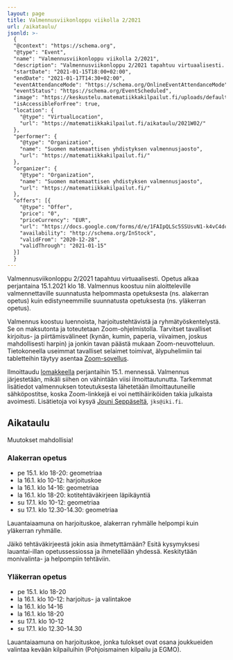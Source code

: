 ```yaml
---
layout: page
title: Valmennusviikonloppu viikolla 2/2021
url: /aikataulu/
jsonld: >-
  {
  "@context": "https://schema.org",
  "@type": "Event",
  "name": "Valmennusviikonloppu viikolla 2/2021",
  "description": "Valmennusviikonloppu 2/2021 tapahtuu virtuaalisesti. Tilaisuus alkaa perjantaina 15.1.2021 klo 18 ja jatkuu lauantaina ja sunnuntaina. Valmennus on maksutonta.",
  "startDate": "2021-01-15T18:00+02:00",
  "endDate": "2021-01-17T14:30+02:00",
  "eventAttendanceMode": "https://schema.org/OnlineEventAttendanceMode",
  "eventStatus": "https://schema.org/EventScheduled",
  "image": "https://keskustelu.matematiikkakilpailut.fi/uploads/default/original/1X/903d26f2a2a48285467275e06546a35b2f203482.png",
  "isAccessibleForFree": true,
  "location": {
    "@type": "VirtualLocation",
    "url": "https://matematiikkakilpailut.fi/aikataulu/2021W02/"
  },
  "performer": {
    "@type": "Organization",
    "name": "Suomen matemaattisen yhdistyksen valmennusjaosto",
    "url": "https://matematiikkakilpailut.fi/"
  },
  "organizer": {
    "@type": "Organization",
    "name": "Suomen matemaattisen yhdistyksen valmennusjaosto",
    "url": "https://matematiikkakilpailut.fi/"
  },
  "offers": [{
    "@type": "Offer",
    "price": "0",
    "priceCurrency": "EUR",
    "url": "https://docs.google.com/forms/d/e/1FAIpQLSc5SSUsvN1-k4vC4dciMAPGP46t_2V35wcLfcj9g9D-lUdcdA/viewform?usp=sf_link&hl=fi",
    "availability": "http://schema.org/InStock",
    "validFrom": "2020-12-28",
    "validThrough": "2021-01-15"
  }]
  }
---
```


Valmennusviikonloppu 2/2021 tapahtuu virtuaalisesti.
Opetus alkaa perjantaina 15.1.2021 klo 18.
Valmennus koostuu niin aloitteleville valmennettaville
suunnatusta helpommasta opetuksesta (ns. alakerran opetus)
kuin edistyneemmille suunnatusta opetuksesta (ns. yläkerran opetus).

Valmennus koostuu luennoista, harjoitustehtävistä ja
ryhmätyöskentelystä. Se on maksutonta ja toteutetaan Zoom-ohjelmistolla.
Tarvitset tavalliset kirjoitus- ja piirtämisvälineet (kynän, kumin, paperia,
viivaimen, joskus mahdollisesti harpin) ja jonkin tavan päästä mukaan
Zoom-neuvotteluun. Tietokoneella useimmat tavalliset selaimet toimivat,
älypuhelimiin tai tabletteihin täytyy asentaa [Zoom-sovellus](https://zoom.us/download).

Ilmoittaudu [lomakkeella] perjantaihin 15.1. mennessä.
Valmennus järjestetään, mikäli siihen on vähintään viisi ilmoittautunutta.
Tarkemmat lisätiedot valmennuksen toteutuksesta lähetetään
ilmoittautuneille sähköpostitse, koska Zoom-linkkejä ei voi nettihäiriköiden
takia julkaista avoimesti.
Lisätietoja voi kysyä [Jouni Seppäseltä](mailto:jks@iki.fi), `jks@iki.fi`.

[lomakkeella]: https://docs.google.com/forms/d/e/1FAIpQLSc5SSUsvN1-k4vC4dciMAPGP46t_2V35wcLfcj9g9D-lUdcdA/viewform?usp=sf_link&hl=fi

## Aikataulu

Muutokset mahdollisia!

### Alakerran opetus

- pe 15.1. klo 18-20: geometriaa
- la 16.1. klo 10-12: harjoituskoe
- la 16.1. klo 14-16: geometriaa
- la 16.1. klo 18-20: kotitehtäväkirjeen läpikäyntiä
- su 17.1. klo 10-12: geometriaa
- su 17.1. klo 12.30-14.30: geometriaa

Lauantaiaamuna on harjoituskoe, alakerran ryhmälle helpompi kuin yläkerran ryhmälle.

Jäikö tehtäväkirjeestä jokin asia ihmetyttämään? Esitä kysymyksesi lauantai-illan opetussessiossa ja ihmetellään yhdessä. Keskitytään monivalinta- ja helpompiin tehtäviin.

### Yläkerran opetus

- pe 15.1. klo 18-20
- la 16.1. klo 10-12: harjoitus- ja valintakoe
- la 16.1. klo 14-16
- la 16.1. klo 18-20
- su 17.1. klo 10-12
- su 17.1. klo 12.30-14.30

Lauantaiaamuna on harjoituskoe, jonka tulokset ovat osana joukkueiden valintaa kevään kilpailuihin (Pohjoismainen kilpailu ja EGMO).
